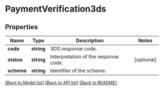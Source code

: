 # PaymentVerification3ds

## Properties
Name | Type | Description | Notes
------------ | ------------- | ------------- | -------------
**code** | **string** | 3DS response code. | 
**status** | **string** | Interpretation of the response code. | [optional] 
**scheme** | **string** | Identifier of the scheme. | 

[[Back to Model list]](../README.md#documentation-for-models) [[Back to API list]](../README.md#documentation-for-api-endpoints) [[Back to README]](../README.md)


